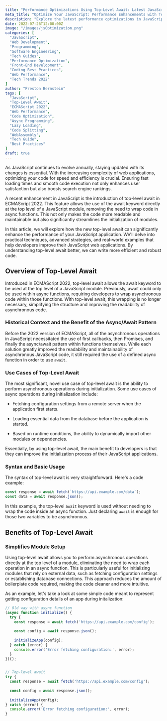 ```yaml
---
title: "Performance Optimizations Using Top-Level Await: Latest JavaScript Code in 2022"
meta_title: "Optimize Your JavaScript: Performance Enhancements with Top-Level Await"
description: "Explore the latest performance optimizations in JavaScript, focusing on the use of top-level await. This comprehensive guide covers best practices, advanced techniques, and real-world examples to help you enhance your web applications."
date: 2022-07-26T12:00:00Z
image: "/images/jsOptimization.png"
categories: [
  "JavaScript",
  "Web Development",
  "Programming",
  "Software Engineering",
  "Tech Guides",
  "Performance Optimization",
  "Front-End Development",
  "Coding Best Practices",
  "Web Performance",
  "Tech Trends 2022"
]
author: "Preston Bernstein"
tags: [
  "JavaScript",
  "Top-Level Await",
  "ECMAScript 2022",
  "Web Performance",
  "Code Optimization",
  "Async Programming",
  "Lazy Loading",
  "Code Splitting",
  "WebAssembly",
  "Tech Guide",
  "Best Practices"
]
draft: true
---
```



As JavaScript continues to evolve annually, staying updated with its changes is essential. With the increasing complexity of web applications, optimizing your code for speed and efficiency is crucial. Ensuring fast loading times and smooth code execution not only enhances user satisfaction but also boosts search engine rankings.

A recent enhancement in JavaScript is the introduction of top-level await in ECMAScript 2022. This feature allows the use of the await keyword directly at the top level of a JavaScript module, removing the need to wrap code in async functions. This not only makes the code more readable and maintainable but also significantly streamlines the initialization of modules.

In this article, we will explore how the new top-level await can significantly enhance the performance of your JavaScript application. We'll delve into practical techniques, advanced strategies, and real-world examples that help developers improve their JavaScript web applications. By understanding top-level await better, we can write more efficient and robust code.

## Overview of Top-Level Await

Introduced in ECMAScript 2022, top-level await allows the await keyword to be used at the top level of a JavaScript module. Previously, await could only be used within async functions, requiring developers to wrap asynchronous code within those functions. With top-level await, this wrapping is no longer necessary, simplifying the structure and improving the readability of asynchronous code.

### Historical Context and the Benefit of the Async/Await Pattern

Before the 2022 version of ECMAScript, all of the asynchronous operations in JavaScript necessitated the use of first callbacks, then Promises, and finally the async/await pattern within functions themselves. While each solution greatly improved the readability and maintainability of asynchronous JavaScript code, it still required the use of a defined async function in order to use `await`.

### Use Cases of Top-Level Await

The most significant, novel use case of top-level await is the ability to perform asynchronous operations during initialization. Some use cases of async operations during initialization include:

* Fetching configuration settings from a remote server when the application first starts.

* Loading essential data from the database before the application is started.

* Based on runtime conditions, the ability to dynamically import other modules or dependencies.

Essentially, by using top-level await, the main benefit to developers is that they can improve the initialization process of their JavaScript applications.

### Syntax and Basic Usage

The syntax of top-level await is very straightforward. Here's a code example:

```javascript
const response = await fetch(`https://api.example.com/data`);
const data = await response.json();
```

In this example, the top-level `await` keyword is used without needing to wrap the code inside an async function. Just declaring `await` is enough for those two variables to be asynchronous.

## Benefits of Top-Level Await

### Simplifies Module Setup

Using top-level await allows you to perform asynchronous operations directly at the top level of a module, eliminating the need to wrap each operation in an async function. This is particularly useful for initializing modules that rely on external data, such as fetching configuration settings or establishing database connections. This approach reduces the amount of boilerplate code required, making the code cleaner and more intuitive.

As an example, let's take a look at some simple code meant to represent getting configuration details of an app during initalization: 

```javascript
// Old way with async function
(async function initialize() {
  try {
    const response = await fetch('https://api.example.com/config');
    
    const config = await response.json();
    
    initializeApp(config);
  } catch (error) {
    console.error('Error fetching configuration:', error);
  }
})();


// Top-level await
try {
  const response = await fetch('https://api.example.com/config');
  
  const config = await response.json();
  
  initializeApp(config);
} catch (error) {
  console.error('Error fetching configuration:', error);
}

```